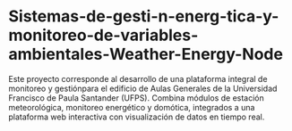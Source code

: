 # Sistemas-de-gesti-n-energ-tica-y-monitoreo-de-variables-ambientales-Weather-Energy-Node
Este proyecto corresponde al desarrollo de una plataforma integral de monitoreo y gestiónpara el edificio de Aulas Generales de la Universidad Francisco de Paula Santander (UFPS). Combina módulos de estación meteorológica, monitoreo energético y domótica, integrados a una plataforma web interactiva con visualización de datos en tiempo real.
